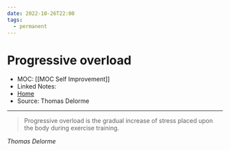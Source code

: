 ```yaml
---
date: 2022-10-26T22:00
tags:
  - permanent
---
```

# Progressive overload
- MOC: [[MOC Self Improvement]]
- Linked Notes: 
- [Home](https://misudashi.ga/)
- Source: Thomas Delorme
---------- 
> Progressive overload is the gradual increase of stress placed upon the body during exercise training.

*Thomas Delorme*